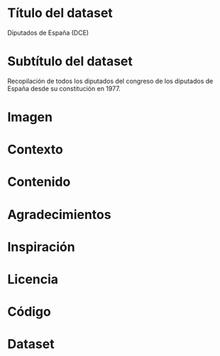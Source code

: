 

# Título del dataset

Diputados de España (DCE)

# Subtítulo del dataset

Recopilación de todos los diputados del congreso de los diputados de España desde su constitución en 1977.

# Imagen

# Contexto

# Contenido

# Agradecimientos

# Inspiración

# Licencia

# Código

# Dataset

